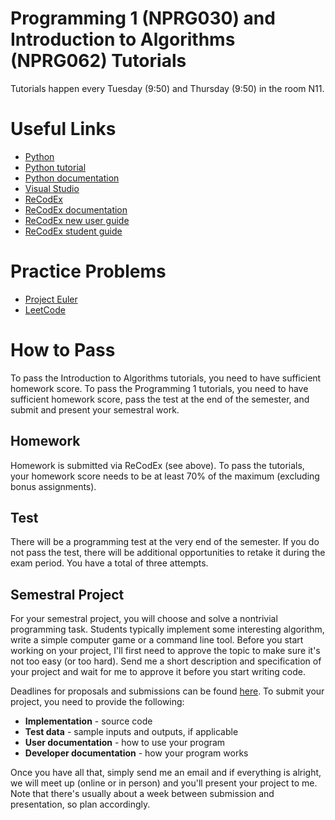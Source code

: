 # Programming 1 (NPRG030) and Introduction to Algorithms (NPRG062) Tutorials

Tutorials happen every Tuesday (9:50) and Thursday (9:50) in the room N11.

# Useful Links

* [Python](https://www.python.org/downloads/)
* [Python tutorial](https://docs.python.org/3/tutorial/)
* [Python documentation](https://docs.python.org/3/)
* [Visual Studio](https://visualstudio.microsoft.com/)
* [ReCodEx](https://recodex.mff.cuni.cz/)
* [ReCodEx documentation](https://github.com/ReCodEx/wiki/wiki/User-documentation)
* [ReCodEx new user guide](http://www.ms.mff.cuni.cz/ReCodEx/NewUserDocEng.pdf)
* [ReCodEx student guide](http://www.ms.mff.cuni.cz/ReCodEx/StudentDocEng.pdf)

# Practice Problems

* [Project Euler](https://projecteuler.net/)
* [LeetCode](https://leetcode.com/)

# How to Pass

To pass the Introduction to Algorithms tutorials, you need to have sufficient homework score. To pass the Programming 1 tutorials, you need to have sufficient homework score, pass the test at the end of the semester, and submit and present your semestral work.

## Homework

Homework is submitted via ReCodEx (see above). To pass the tutorials, your homework score needs to be at least 70% of the maximum (excluding bonus assignments).

## Test

There will be a programming test at the very end of the semester. If you do not pass the test, there will be additional opportunities to retake it during the exam period. You have a total of three attempts.

## Semestral Project

For your semestral project, you will choose and solve a nontrivial programming task. Students typically implement some interesting algorithm, write a simple computer game or a command line tool. Before you start working on your project, I'll first need to approve the topic to make sure it's not too easy (or too hard). Send me a short description and specification of your project and wait for me to approve it before you start writing code.

Deadlines for proposals and submissions can be found [here](https://ksvi.mff.cuni.cz/~dingle/2024-5/prog_1/programming_1.html). To submit your project, you need to provide the following:

* **Implementation** - source code
* **Test data** - sample inputs and outputs, if applicable
* **User documentation** - how to use your program
* **Developer documentation** - how your program works

Once you have all that, simply send me an email and if everything is alright, we will meet up (online or in person) and you'll present your project to me. Note that there's usually about a week between submission and presentation, so plan accordingly.
